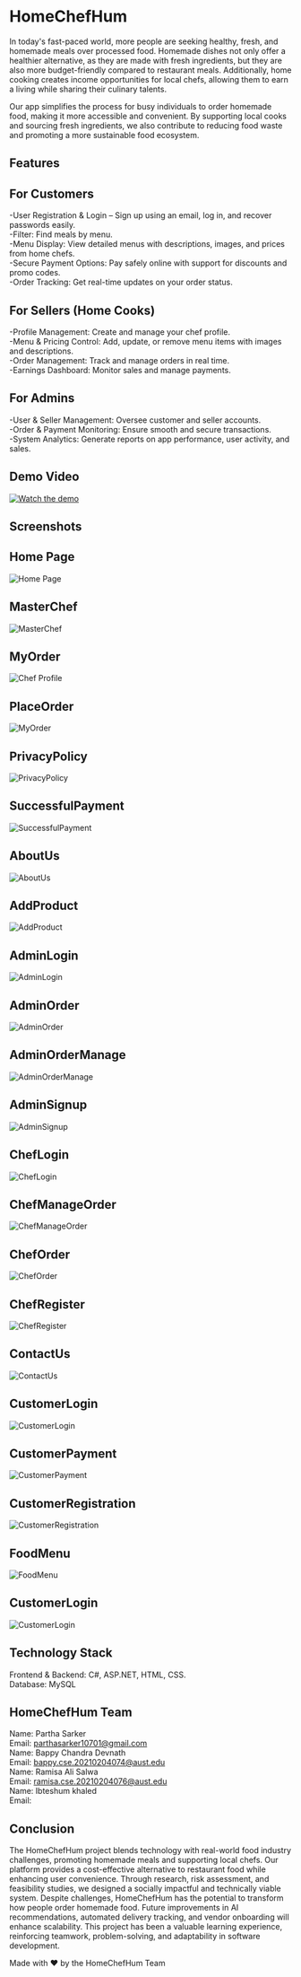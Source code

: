 # HomeChefHum
 
In today's fast-paced world, more people are seeking healthy, fresh, and homemade meals over processed food. Homemade dishes not only offer a healthier alternative, as they are made with fresh ingredients, but they are also more budget-friendly compared to restaurant meals. Additionally, home cooking creates income opportunities for local chefs, allowing them to earn a living while sharing their culinary talents.  

Our app simplifies the process for busy individuals to order homemade food, making it more accessible and convenient. By supporting local cooks and sourcing fresh ingredients, we also contribute to reducing food waste and promoting a more sustainable food ecosystem.


## Features

## For Customers <br>
-User Registration & Login – Sign up using an email, log in, and recover passwords easily.<br>
-Filter: Find meals by menu.<br>
-Menu Display: View detailed menus with descriptions, images, and prices from home chefs.<br>
-Secure Payment Options: Pay safely online with support for discounts and promo codes.<br>
-Order Tracking: Get real-time updates on your order status.<br>

## For Sellers (Home Cooks)<br>
-Profile Management: Create and manage your chef profile.<br>
-Menu & Pricing Control: Add, update, or remove menu items with images and descriptions.<br>
-Order Management: Track and manage orders in real time.<br>
-Earnings Dashboard: Monitor sales and manage payments.<br>

## For Admins <br>
-User & Seller Management: Oversee customer and seller accounts.<br>
-Order & Payment Monitoring: Ensure smooth and secure transactions.<br>
-System Analytics: Generate reports on app performance, user activity, and sales.


## Demo Video

[![Watch the demo](https://img.youtube.com/vi/pobXArBMMbs/0.jpg)](https://www.youtube.com/watch?v=pobXArBMMbs)


## Screenshots

## Home Page  
![Home Page](https://via.placeholder.com/800x400.png?text=Home+Page)  

## MasterChef  
![MasterChef](https://via.placeholder.com/800x400.png?text=Order+Page)  

## MyOrder  
![Chef Profile](https://via.placeholder.com/800x400.png?text=Chef+Profile)  

## PlaceOrder  
![MyOrder](https://via.placeholder.com/800x400.png?text=Home+Page)  

## PrivacyPolicy  
![PrivacyPolicy](https://via.placeholder.com/800x400.png?text=Order+Page)  

## SuccessfulPayment  
![SuccessfulPayment](https://via.placeholder.com/800x400.png?text=Chef+Profile) 

## AboutUs  
![AboutUs]([https://via.placeholder.com/800x400.png?text=Home+Page](https://github.com/ParthaSarker03/Home_Chef_Hubs/blob/main/ProjectPic/sd_isd_pic/AboutUs.jpg?raw=true))  

## AddProduct  
![AddProduct](https://via.placeholder.com/800x400.png?text=Order+Page)  

## AdminLogin  
![AdminLogin](https://via.placeholder.com/800x400.png?text=Chef+Profile) 

## AdminOrder  
![AdminOrder](https://via.placeholder.com/800x400.png?text=Home+Page)  

## AdminOrderManage  
![AdminOrderManage](https://via.placeholder.com/800x400.png?text=Order+Page)  

## AdminSignup  
![AdminSignup](https://via.placeholder.com/800x400.png?text=Chef+Profile)  

## ChefLogin  
![ChefLogin](https://via.placeholder.com/800x400.png?text=Home+Page)  

## ChefManageOrder  
![ChefManageOrder](https://via.placeholder.com/800x400.png?text=Order+Page)  

## ChefOrder  
![ChefOrder](https://via.placeholder.com/800x400.png?text=Chef+Profile) 

## ChefRegister  
![ChefRegister](https://via.placeholder.com/800x400.png?text=Home+Page)  

## ContactUs  
![ContactUs](https://via.placeholder.com/800x400.png?text=Order+Page)  

## CustomerLogin  
![CustomerLogin](https://via.placeholder.com/800x400.png?text=Chef+Profile)

## CustomerPayment  
![CustomerPayment](https://via.placeholder.com/800x400.png?text=Chef+Profile) 

## CustomerRegistration  
![CustomerRegistration](https://via.placeholder.com/800x400.png?text=Home+Page)  

## FoodMenu  
![FoodMenu](https://via.placeholder.com/800x400.png?text=Order+Page)  

## CustomerLogin  
![CustomerLogin](https://via.placeholder.com/800x400.png?text=Chef+Profile)

## Technology Stack

Frontend & Backend: C#, ASP.NET, HTML, CSS. <br>
Database: MySQL


## HomeChefHum Team

Name: Partha Sarker<br>
Email: parthasarker10701@gmail.com<br>
Name: Bappy Chandra Devnath<br>
Email: bappy.cse.20210204074@aust.edu<br>
Name: Ramisa Ali Salwa<br>
Email: ramisa.cse.20210204076@aust.edu<br>
Name: Ibteshum khaled<br>
Email: 


## Conclusion

The HomeChefHum project blends technology with real-world food industry challenges, promoting homemade meals and supporting local chefs. Our platform provides a cost-effective alternative to restaurant food while enhancing user convenience. Through research, risk assessment, and feasibility studies, we designed a socially impactful and technically viable system. Despite challenges, HomeChefHum has the potential to transform how people order homemade food. Future improvements in AI recommendations, automated delivery tracking, and vendor onboarding will enhance scalability. This project has been a valuable learning experience, reinforcing teamwork, problem-solving, and adaptability in software development.

Made with ❤️ by the HomeChefHum Team
